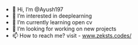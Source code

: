 - 👋 Hi, I’m @Ayush197
- 👀 I’m interested in deeplearning
- 🌱 I’m currently learning open cv
- 💞️ I’m looking for working on new projects
- 📫 How to reach me? visit - www.zeksts.codes/


